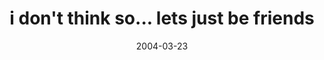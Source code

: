 ---
layout: base.njk
title : 'i don&#39;t think so... lets just be friends' 
view_title : 'i don&#39;t think so... lets just be friends' 
year : '2004' 
date : '2004-03-23' 
img_file : '/drawing/idontthinkso.png' 
html_file : 'idontthinkso' 
next_html : 'thereisanemptinessinside.html' 
year_order : '52' 
permalink : "title/{{html_file}}.html"
---